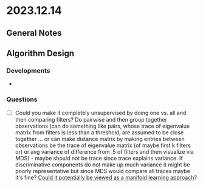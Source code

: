 # 2023.12.14

## General Notes

## Algorithm Design

### Developments

*

### Questions

* [ ] Could you make it completely unsupervised by doing one vs. all and then comparing filters? Do pairwise and then group together observations (can do something like pairs, whose trace of eigenvalue matrix from filters is less than a threshold, are assumed to be close together ... or can make distance matrix by making entries between observations be the trace of eigenvalue matrix (of maybe first k filters or) or avg variance of difference from .5 of filters and then visualize via MDS) - maybe should not be trace since trace explains variance. If discriminative components do not make up much variance it might be poorly representative but since MDS would compare all traces maybe it's fine? [Could it potentially be viewed as a manifold learning approach](https://yao-lab.github.io/2019\_csic5011/slides/lecture13\_key.pdf)?


